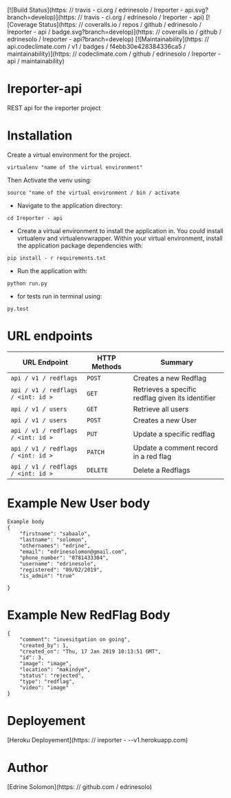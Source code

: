 [![Build Status](https: // travis - ci.org / edrinesolo / Ireporter - api.svg?branch=develop)](https: // travis - ci.org / edrinesolo / Ireporter - api)
[![Coverage Status](https: // coveralls.io / repos / github / edrinesolo / Ireporter - api / badge.svg?branch=develop)](https: // coveralls.io / github / edrinesolo / Ireporter - api?branch=develop)
[![Maintainability](https: // api.codeclimate.com / v1 / badges / f4ebb30e428384336ca5 / maintainability)](https: // codeclimate.com / github / edrinesolo / Ireporter - api / maintainability)

# Ireporter-api
REST api for the ireporter project

# Installation

Create a virtual environment for the project.

```
virtualenv "name of the virtual environment"
```
Then Activate the venv using:
```
source "name of the virtual environment / bin / activate
```

* Navigate to the application directory:

```
cd Ireporter - api
```

* Create a virtual environment to install the
application in. You could install virtualenv and virtualenvwrapper.
Within your virtual environment, install the application package dependencies with:

```
pip install - r requirements.txt
```

* Run the application with:

```
python run.py
```
* for tests run in terminal using:

```
py.test
```

# URL endpoints

| URL Endpoint | HTTP Methods | Summary |
| -------- | ------------- | --------- |
| `api / v1 / redflags` | `POST` | Creates a new Redflag|
| `api / v1 / redflags / <int: id >` | `GET` | Retrieves a specific redflag given its identifier|
| `api / v1 / users` | `GET` | Retrieve all users |
| `api / v1 / users` | `POST` | Creates a new User |
| `api / v1 / redflags / <int: id >` | `PUT` | Update a specific redflag |
| `api / v1 / redflags / <int: id >` | `PATCH` | Update a comment record in a red flag |
| `api / v1 / redflags / <int: id >` | `DELETE` | Delete a Redflags |

# Example New User body
```
Example body
{
    "firstname": "sabaalo",
    "lastname": "solomon",
    "othernames": "edrine",
    "email": "edrinesolomon@gmail.com",
    "phone_number": "0781433304",
    "username": "edrinesolo",
    "registered": "09/02/2019",
    "is_admin": "true"

}
```
# Example New RedFlag Body
```
{
    "comment": "invesitgation on going",
    "created_by": 1,
    "created_on": "Thu, 17 Jan 2019 10:13:51 GMT",
    "id": 3,
    "image": "image",
    "location": "makindye",
    "status": "rejected",
    "type": "redflag",
    "video": "image"
}
```
# Deployement
[Heroku Deployement](https: // ireporter - --v1.herokuapp.com)

# Author
[Edrine Solomon](https: // github.com / edrinesolo)
